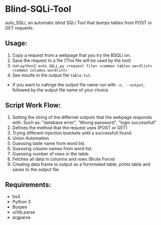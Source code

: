 # Blind-SQLi-Tool
auto_SQLi, an automatic blind SQLi Tool that dumps tables from POST or GET requests.

## Usage:
1. Copy a request from a webpage that you try the BSQLi on.
2. Save the request to a file (This file will be used by the tool)
3. run `python3 auto_SQLi.py <request file> <common tables wordlist> <common columns wordlist>`
4. See results in the output file `table.txt`.
  * If you want to cahnge the output file name run with `-o, --output`, followed by the output file name of your choice.
  
## Script Work Flow:
1. Setting the string of the differnet outputs that the webpage responds with. Such as: "database error", "Wrong password", "login successfull"
2. Defines the method that the request uses (POST or GET)
3. Trying different injection brackets until a successfull found.
4. Union Automation.
5. Guessing table name from word list.
6. Guessing column names from word list.
7. Guessing number of rows in the table.
8. Fetches all data in columns and rows (Brute Force)
9. Creating data frame to output as a formmated table, prints table and saves to the output file.

## Requirements:
* bs4
* Python 3
* Burpee
* urllib.parse
* argparse
